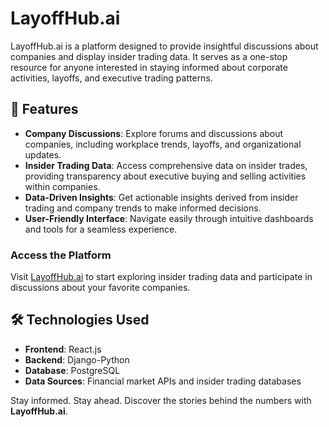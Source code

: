 # LayoffHub.ai

LayoffHub.ai is a platform designed to provide insightful discussions about companies and display insider trading data. It serves as a one-stop resource for anyone interested in staying informed about corporate activities, layoffs, and executive trading patterns.

## 🌟 Features

- **Company Discussions**: Explore forums and discussions about companies, including workplace trends, layoffs, and organizational updates.
- **Insider Trading Data**: Access comprehensive data on insider trades, providing transparency about executive buying and selling activities within companies.
- **Data-Driven Insights**: Get actionable insights derived from insider trading and company trends to make informed decisions.
- **User-Friendly Interface**: Navigate easily through intuitive dashboards and tools for a seamless experience.

### Access the Platform

Visit [LayoffHub.ai](https://layoffhub.ai) to start exploring insider trading data and participate in discussions about your favorite companies.

## 🛠️ Technologies Used

- **Frontend**: React.js
- **Backend**: Django-Python
- **Database**: PostgreSQL
- **Data Sources**: Financial market APIs and insider trading databases

Stay informed. Stay ahead. Discover the stories behind the numbers with **LayoffHub.ai**.
